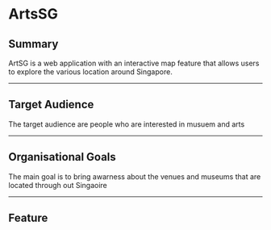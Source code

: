 # **ArtsSG**


## Summary

ArtSG is a web application with an interactive map feature that allows users to explore the various location around Singapore.

---

## Target Audience

The target audience are people who are interested in musuem and arts

---

## Organisational Goals

The main goal is to bring awarness about the venues and museums that are located through out Singaoire

---

## Feature

